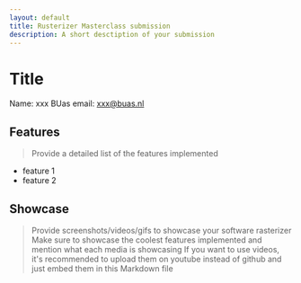 ```yaml
---
layout: default
title: Rusterizer Masterclass submission
description: A short desctiption of your submission
---
```


# Title
Name: xxx 
BUas email: xxx@buas.nl

## Features
> Provide a detailed list of the features implemented

+ feature 1
+ feature 2

## Showcase
> Provide screenshots/videos/gifs to showcase your software rasterizer
> Make sure to showcase the coolest features implemented and mention what each media is showcasing
> If you want to use videos, it's recommended to upload them on youtube instead of github and just embed them in this Markdown file
